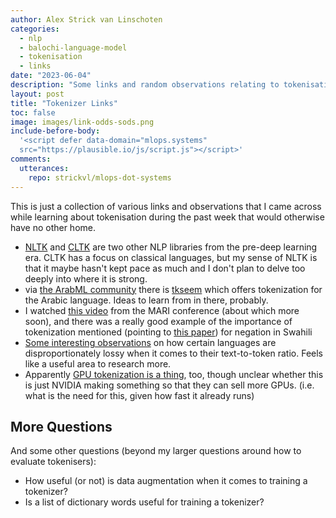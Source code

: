 ```yaml
---
author: Alex Strick van Linschoten
categories:
  - nlp
  - balochi-language-model
  - tokenisation
  - links
date: "2023-06-04"
description: "Some links and random observations relating to tokenisation as gathered over the past week."
layout: post
title: "Tokenizer Links"
toc: false
image: images/link-odds-sods.png
include-before-body:
  '<script defer data-domain="mlops.systems"
  src="https://plausible.io/js/script.js"></script>'
comments:
  utterances:
    repo: strickvl/mlops-dot-systems
---
```


This is just a collection of various links and observations that I came across while learning about tokenisation during the past week that would otherwise have no other home.

- [NLTK](https://www.nltk.org) and [CLTK](http://cltk.org) are two other NLP libraries from the pre-deep learning era. CLTK has a focus on classical languages, but my sense of NLTK is that it maybe hasn't kept pace as much and I don't plan to delve too deeply into where it is strong.
- via [the ArabML community](https://github.com/ARBML) there is [tkseem](https://github.com/ARBML/tkseem) which offers tokenization for the Arabic language. Ideas to learn from in there, probably.
- I watched [this video](https://www.youtube.com/watch?v=X7c0T7uwtkM) from the MARI conference (about which more soon), and there was a really good example of the importance of tokenization mentioned (pointing to [this paper](https://aclanthology.org/2021.mrl-1.8/)) for negation in Swahili
- [Some interesting observations](https://blog.yenniejun.com/p/all-languages-are-not-created-tokenized) on how certain languages are disproportionately lossy when it comes to their text-to-token ratio. Feels like a useful area to research more.
- Apparently [GPU tokenization is a thing](https://developer.nvidia.com/blog/run-state-of-the-art-nlp-workloads-at-scale-with-rapids-huggingface-and-dask/), too, though unclear whether this is just NVIDIA making something so that they can sell more GPUs. (i.e. what is the need for this, given how fast it already runs)

## More Questions

And some other questions (beyond my larger questions around how to evaluate tokenisers):

- How useful (or not) is data augmentation when it comes to training a tokenizer?
- Is a list of dictionary words useful for training a tokenizer?
